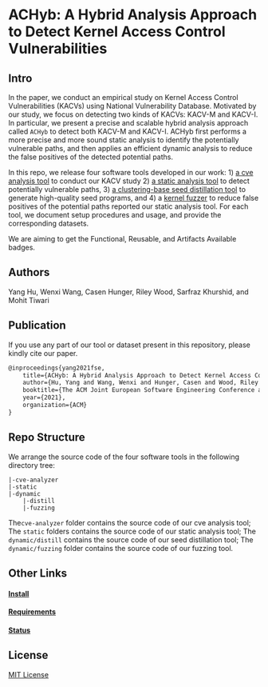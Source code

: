 # ACHyb: A Hybrid Analysis Approach to Detect Kernel Access Control Vulnerabilities
## Intro

In the paper, we conduct an empirical study on Kernel Access Control Vulnerabilities (KACVs) using National Vulnerability Database. Motivated by our study, we focus on detecting two kinds of KACVs: KACV-M and KACV-I. In particular, we present a precise and scalable hybrid analysis approach called `ACHyb` to detect both KACV-M and KACV-I. ACHyb first performs a more precise and more sound static analysis to identify the potentially vulnerable paths, and then applies an efficient dynamic analysis to reduce the false positives of the detected potential paths.

In this repo, we release four software tools developed in our work: 1) [a cve analysis tool](cve-analyzer) to conduct our KACV study 2) [a static analysis tool](static) to detect potentially vulnerable paths, 3) [a clustering-base seed distillation tool](dynamic/distill) to generate high-quality seed programs, and 4) a [kernel fuzzer](dynamic/fuzzing) to reduce false positives of the potential paths reported our static analysis tool. For each tool, we document setup procedures and usage, and provide the corresponding datasets.

We are aiming to get the Functional, Reusable, and Artifacts Available badges. 

## Authors

Yang Hu, Wenxi Wang, Casen Hunger, Riley Wood, Sarfraz Khurshid, and Mohit Tiwari

## Publication

If you use any part of our tool or dataset present in this repository, please kindly cite our paper.

```tex
@inproceedings{yang2021fse,
    title={ACHyb: A Hybrid Analysis Approach to Detect Kernel Access Control Vulnerabilities},
    author={Hu, Yang and Wang, Wenxi and Hunger, Casen and Wood, Riley and Khurshid, Sarfraz and Tiwari, Mohit},
    booktitle={The ACM Joint European Software Engineering Conference and Symposium on the Foundations of Software Engineering (ESEC/FSE 2021)},
    year={2021},
    organization={ACM}
}
```

## Repo Structure

We arrange the source code of the four software tools in the following directory tree:

```
|-cve-analyzer	
|-static
|-dynamic
	|-distill
	|-fuzzing
```

The`cve-analyzer` folder contains the source code of our cve analysis tool; The `static` folders contains the source code of our static analysis tool; The `dynamic/distill` contains the source code of our seed distillation tool; The `dynamic/fuzzing` folder contains the source code of our fuzzing tool.

## Other Links

#### [Install](INSTALL.md)

#### [Requirements](REQUIREMENTS.md)

#### [Status](STATUS.md)



## License

[MIT License](license.md)
